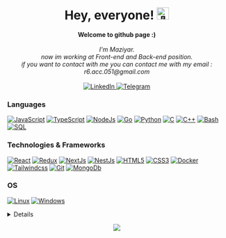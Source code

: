 <h1 align="center">Hey, everyone! <img src="https://github-production-user-asset-6210df.s3.amazonaws.com/24524555/238178097-766d336d-b87d-44ba-807c-c51de2bc6b4d.gif" width="28px" alt="👋"></h1>

<p align="center">
    <b>Welcome to github page :)</b><br><br>
    <i>
        I'm Maziyar.<br>
        now im working at Front-end and Back-end position.<br>
        if you want to contact with me you can contact me with my email : r6.acc.051@gmail.com<br>
    </i><br>
    <a href="https://www.linkedin.com/in/maziyar-isanezhad-508a57276/">
        <img src="https://img.shields.io/badge/LinkedIn-blue?style=flat-square&logo=linkedin" alt="LinkedIn">
    </a>
    <a href="https://t.me/Maziyar_red0x">
        <img src="https://img.shields.io/badge/Telegram-blue?style=flat-square&logo=telegram" alt="Telegram">
    </a>
</p>

### Languages
[![JavaScript](https://img.shields.io/badge/javascript-black?style=for-the-badge&logo=javascript)](https://github.com/maziyar-redox)
[![TypeScript](https://img.shields.io/badge/TypeScript-black?style=for-the-badge&logo=typescript)](https://github.com/maziyar-redox)
[![NodeJs](https://img.shields.io/badge/NodeJs-black?style=for-the-badge&logo=nodedotjs)](https://github.com/maziyar-redox)
[![Go](https://img.shields.io/badge/Go-black?style=for-the-badge&logo=go)](https://github.com/maziyar-redox)
[![Python](https://img.shields.io/badge/python-black?style=for-the-badge&logo=python)](https://github.com/maziyar-redox)
[![C](https://img.shields.io/badge/Clang-black?style=for-the-badge&logo=c)](https://github.com/maziyar-redox)
[![C++](https://img.shields.io/badge/C++-black?style=for-the-badge&logo=cplusplus)](https://github.com/maziyar-redox)
[![Bash](https://img.shields.io/badge/bash-black?style=for-the-badge&logo=gnu-bash&logoColor=white)](https://github.com/maziyar-redox)
[![SQL](https://img.shields.io/badge/sql-black?style=for-the-badge&logo=mysql)](https://github.com/maziyar-redox)

### Technologies & Frameworks
[![React](https://img.shields.io/badge/react-black?style=for-the-badge&logo=react)](https://github.com/maziyar-redox)
[![Redux](https://img.shields.io/badge/redux-black?style=for-the-badge&logo=redux)](https://github.com/maziyar-redox)
[![NextJs](https://img.shields.io/badge/nextjs-black?style=for-the-badge&logo=nextdotjs)](https://github.com/maziyar-redox)
[![NestJs](https://img.shields.io/badge/nestjs-black?style=for-the-badge&logo=nestjs)](https://github.com/maziyar-redox)
[![HTML5](https://img.shields.io/badge/html5-black?style=for-the-badge&logo=html5)](https://github.com/maziyar-redox)
[![CSS3](https://img.shields.io/badge/css3-black?style=for-the-badge&logo=css3)](https://github.com/maziyar-redox)
[![Docker](https://img.shields.io/badge/docker-black?style=for-the-badge&logo=docker)](https://github.com/maziyar-redox)
[![Tailwindcss](https://img.shields.io/badge/tailwindcss-black?style=for-the-badge&logo=tailwindcss)](https://github.com/maziyar-redox)
[![Git](https://img.shields.io/badge/git-black?style=for-the-badge&logo=git)](https://github.com/maziyar-redox)
[![MongoDb](https://img.shields.io/badge/mongodb-black?style=for-the-badge&logo=mongodb)](https://github.com/maziyar-redox)

### OS
[![Linux](https://img.shields.io/badge/linux-black?style=for-the-badge&logo=Linux)](https://github.com/maziyar-redox)
[![Windows](https://img.shields.io/badge/Windows-black?style=for-the-badge&logo=Windows)](https://github.com/maziyar-redox)

<details>
<p align="center">
  <a href="https://github.com/maziyar-redox">
    <img src="http://github-profile-summary-cards.vercel.app/api/cards/profile-details?username=maziyar-redox&theme=nord_dark" />
  </a>
  <a href="https://github.com/maziyar-redox">
    <img src="http://github-profile-summary-cards.vercel.app/api/cards/repos-per-language?username=maziyar-redox&theme=nord_dark" />
  </a>
  <a href="https://github.com/maziyar-redox">
    <img src="http://github-profile-summary-cards.vercel.app/api/cards/most-commit-language?username=maziyar-redox&theme=nord_dark" />
  </a>
  <a href="https://github.com/maziyar-redox">
    <img src="http://github-profile-summary-cards.vercel.app/api/cards/stats?username=maziyar-redox&theme=nord_dark" />
  </a>
</p>
</details>

<p align="center">
  <a href="https://github.com/maziyar-redox">
    <img src="https://komarev.com/ghpvc/?username=maziyar-redox&color=blue&style=flat)" />
  </a>
</p>
